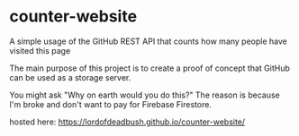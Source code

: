 # counter-website

A simple usage of the GitHub REST API that counts how many people have visited this page

The main purpose of this project is to create a proof of concept that GitHub can be used as a storage server.

You might ask "Why on earth would you do this?"
The reason is because I'm broke and don't want to pay for Firebase Firestore.

hosted here: https://lordofdeadbush.github.io/counter-website/
